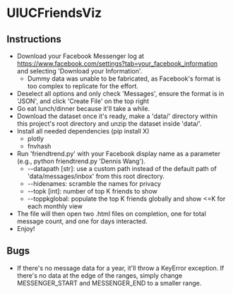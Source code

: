 # UIUCFriendsViz

## Instructions

* Download your Facebook Messenger log at https://www.facebook.com/settings?tab=your_facebook_information and selecting 'Download your Information'.
	* Dummy data was unable to be fabricated, as Facebook's format is too complex to replicate for the effort.
* Deselect all options and only check 'Messages', ensure the format is in 'JSON', and click 'Create File' on the top right
* Go eat lunch/dinner because it'll take a while.
* Download the dataset once it's ready, make a 'data/' directory within this project's root directory and unzip the dataset inside 'data/'.
* Install all needed dependencies (pip install X)
	* plotly
	* fnvhash
* Run 'friendtrend.py' with your Facebook display name as a parameter (e.g., python friendtrend.py 'Dennis Wang').
	* --datapath [str]: use a custom path instead of the default path of 'data/messages/inbox' from this root directory.
	* --hidenames: scramble the names for privacy
	* --topk [int]: number of top K friends to show
	* --toppkglobal: populate the top K friends globally and show <=K for each monthly view
* The file will then open two .html files on completion, one for total message count, and one for days interacted.
* Enjoy!

## Bugs
* If there's no message data for a year, it'll throw a KeyError exception. If there's no data at the edge of the ranges, simply change MESSENGER_START and MESSENGER_END to a smaller range.
